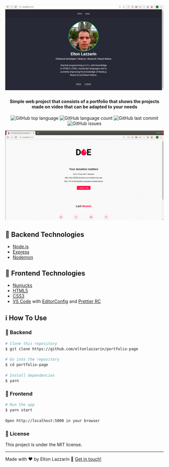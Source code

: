 <h1 align="center"> 
  <img src="https://github.com/eltonlazzarin/portfolio-page/blob/master/screenshots/mainpage.png" alt="Logo" />
  <br>
</h1>

<h4 align="center">
  Simple web project that consists of a portfolio that shows the projects made on video that can be adapted to your needs
</h4>
<p align="center">
  <img alt="GitHub top language" src="https://img.shields.io/github/languages/top/eltonlazzarin/portfolio-page">

  <img alt="GitHub language count" src="https://img.shields.io/github/languages/count/eltonlazzarin/portfolio-page">

  <img alt="GitHub last commit" src="https://img.shields.io/github/last-commit/eltonlazzarin/portfolio-page">

  <img alt="GitHub issues" src="https://img.shields.io/github/issues/eltonlazzarin/portfolio-page">

<p align="center">
<img alt="Main Page" src="https://github.com/eltonlazzarin/doe-web-app/blob/master/screenshots/bloodproject.gif">

## :rocket: Backend Technologies

- [Node.js](https://nodejs.org/)
- [Express](https://github.com/expressjs/express)
- [Nodemon](https://nodemon.io/)

## :rocket: Frontend Technologies

- [Nunjucks](https://mozilla.github.io/nunjucks/)
- [HTML5](https://developer.mozilla.org/en-US/docs/Web/Guide/HTML/HTML5)
- [CSS3](https://developer.mozilla.org/en-US/docs/Archive/CSS3)
- [VS Code](https://code.visualstudio.com) with [EditorConfig](https://marketplace.visualstudio.com/items?itemName=EditorConfig.EditorConfig) and [Prettier RC](https://github.com/prettier/prettier)

## :information_source: How To Use

### :rocket: Backend

```bash
# Clone this repository
$ git clone https://github.com/eltonlazzarin/portfolio-page

# Go into the repository
$ cd portfolio-page

# Install dependencies
$ yarn
```

### :rocket: Frontend

```bash
# Run the app
$ yarn start

Open http://localhost:5000 in your browser
```

### :memo: License

This project is under the MIT license.

---

Made with ♥ by Elton Lazzarin :wave: [Get in touch!](https://www.linkedin.com/in/eltonlazzarin/)
